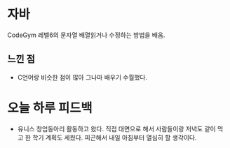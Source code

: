 # 자바
CodeGym 레벨6의 문자열 배열읽거나 수정하는 방법을 배움.

## 느낀 점
+ C언어랑 비슷한 점이 많아 그나마 배우기 수월했다.

# 오늘 하루 피드백
+ 유니스 창업동아리 활동하고 왔다. 직접 대면으로 해서 사람들이랑 저녁도 같이 먹고 한 학기 계획도 세웠다. 피곤해서 내일 아침부터 열심히 할 생각이다.